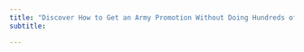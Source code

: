```yaml
---
title: "Discover How to Get an Army Promotion Without Doing Hundreds of Sit-Ups or Going Back to College"
subtitle: 

---
```


